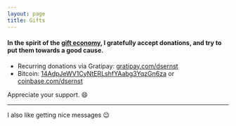 ```yaml
---
layout: page
title: Gifts
---
```


#### In the spirit of the [gift economy](https://www.youtube.com/watch?v=EEZkQv25uEs), I gratefully accept donations, and try to put them towards a good cause.

* Recurring donations via <i class="fa fa-gittip"></i> Gratipay: [gratipay.com/dsernst](https://www.gratipay.com/dsernst)
* <i class="fa fa-btc"></i> Bitcoin: [14AdpJeWV1CyNtERLshfYAabg3YqzGn6za](bitcoin:14AdpJeWV1CyNtERLshfYAabg3YqzGn6za) or [coinbase.com/dsernst](https://coinbase.com/dsernst)

Appreciate your support. :smile:

---------

I also like getting nice messages :wink:
